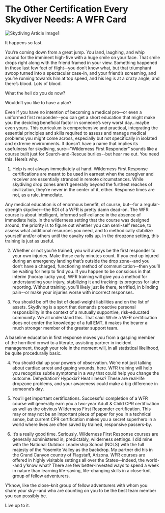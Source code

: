 #  The Other Certification Every Skydiver Needs: A WFR Card

![Skydiving Article Image1](http://www.dropzone.com/images/safety/8/12548-work-landing-juan.jpg)

It happens so fast.

You’re coming down from a great jump. You land, laughing, and whip around for the imminent high-five with a huge smile on your face. That smile drops right along with the friend framed in your view. Something happened in those last few feet of flight--you don’t know what, but that triumphant swoop turned into a spectacular case-in, and your friend’s screaming, and you’re running towards him at top speed, and his leg is at a crazy angle, and there’s blood. Lots of blood.

What the hell do you do now?

Wouldn’t you like to have a plan?

Even if you have no intention of becoming a medical pro--or even a uniformed first responder--you can get a short education that might make you the deciding beneficial factor in someone’s very worst day...maybe even yours. This curriculum is comprehensive and practical, integrating the essential principles and skills required to assess and manage medical problems you might come across, especially but not specifically in isolated and extreme environments. It doesn’t have a name that implies its usefulness for skydiving, sure--”Wilderness First Responder” sounds like a course built just for Search-and-Rescue burlies--but hear me out. You need this. Here’s why.

1. Help is not always immediately at hand.
Wilderness First Response certifications are meant to be used in earnest when the caregiver and receiver are essentially stranded in remote circumstances. While skydiving drop zones aren’t generally beyond the furthest reaches of civilization, they’re never in the center of it, either. Response times are not, as a rule, immediate.

Any medical education is of enormous benefit, of course, but--for a regular-strength skydiver--the ROI of a WFR is pretty damn dead-on. The WFR course is about intelligent, informed self-reliance in the absence of immediate help. In the wilderness setting that the course was designed around, the priority is to figure out whether you can semi-self rescue, to assess what additional resources you need, and to methodically stabilize yourself and/or others until the cavalry rolls up. In the dropzone setting, this training is just as useful.

2. Whether or not you’re trained, you will always be the first responder to your own injuries. Make those early minutes count.
If you end up injured during an emergency landing that’s outside the drop zone--and you don’t have a charged, functioning method of communication--then you’ll be waiting for help to find you. If you happen to be conscious in that interim (hooray lucky you), WFR training will give you a method for understanding your injury, stabilizing it and tracking its progress for later reporting. Without training, you’ll likely just lie there, terrified, in blinding pain--or make your injuries worse with incorrect responses.

3. You should be off the list of dead-weight liabilities and on the list of assets.
Skydiving is a sport that demands proactive personal responsibility in the context of a mutually supportive, risk-educated community. We all understand this. That said: While a WFR certification does not confer the knowledge of a full EMT, it makes the bearer a much stronger member of the greater support team.

A baseline education in first response moves you from a gasping member of the horrified crowd to a literate, assisting partner in incident management, though your role in the moment will, in all statistical likelihood, be quite procedurally basic.

4. You should dial up your powers of observation.
We’re not just talking about cardiac arrest and gaping wounds, here. WFR training will help you recognize subtle symptoms in a way that could help you change the outcome. Dehydration? Hypoxia? Heat illness? These are real-life dropzone problems, and your awareness could make a big difference in someone’s day.

5. You’ll get important certifications.
Successful completion of a WFR course will generally earn you a two-year Adult & Child CPR certification as well as the obvious Wilderness First Responder certification. This may or may not be an important piece of paper for you in a technical sense, but current CPR certification makes you a secret superhero in a world where lives are often saved by trained, responsive passers-by.

5. It’s a really good time. Seriously.
Wilderness First Response courses are generally administered in, predictably, wilderness settings. I did mine with the National Outdoor Leadership School (NOLS) with the full majesty of the Yosemite Valley as the backdrop. My partner did his in the Grand Canyon country of Flagstaff, Arizona. WFR courses are offered in highly visitable settings all over the States--indeed, the world--and y’know what? There are few better-invested ways to spend a week in nature than learning life-saving, life-changing skills in a close-knit group of fellow adventurers.

Y’know, like the close-knit group of fellow adventurers with whom you share your sky--and who are counting on you to be the best team member you can possibly be.

Live up to it.


